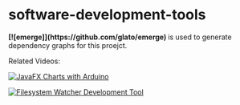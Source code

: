 # software-development-tools

<b>
    [![emerge]](https://github.com/glato/emerge)
</b> 
 is used to generate dependency graphs for this proejct.





Related Videos:

[![JavaFX Charts with Arduino ](https://img.youtube.com/vi/1HcvU2VjIwE/0.jpg)](https://www.youtube.com/watch?v=1HcvU2VjIwE)

[![Filesystem Watcher Development Tool](https://img.youtube.com/vi/Lq4KE9uKa_8/0.jpg)](https://www.youtube.com/watch?v=Lq4KE9uKa_8)
